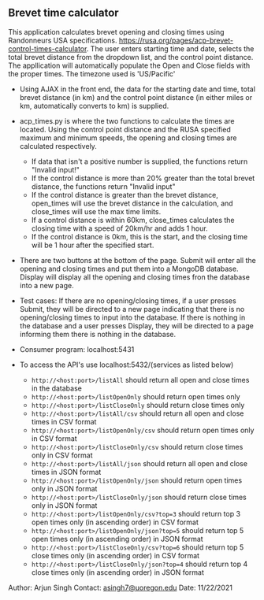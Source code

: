 ## Brevet time calculator

This application calculates brevet opening and closing times using Randonneurs USA specifications. https://rusa.org/pages/acp-brevet-control-times-calculator. The user enters starting time and date, selects the total brevet distance from the dropdown list, and the control point distance. The appllication will automatically populate the Open and Close fields with the proper times. The timezone used is 'US/Pacific'

* Using AJAX in the front end, the data for the starting date and time, total brevet distance (in km) and the control point distance (in either miles or km, automatically converts to km) is supplied.

* acp_times.py is where the two functions to calculate the times are located. Using the control point distance and the RUSA specified maximum and minimum speeds, the opening and closing times are calculated respectively. 
	* If data that isn't a positive number is supplied, the functions return "Invalid input!"
	* If the control distance is more than 20% greater than the total brevet distance, the functions return "Invalid input"
	* If the control distance is greater than the brevet distance, open_times will use the brevet distance in the calculation, and			  close_times will use the max time limits.
	* If a control distance is within 60km, close_times calculates the closing time with a speed of 20km/hr and adds 1 hour.
	* If the control distance is 0km, this is the start, and the closing time will be 1 hour after the specified start.

* There are two buttons at the bottom of the page. Submit will enter all the opening and closing times and put them into a MongoDB database. Display will display all the opening and closing times fron the database into a new page.

* Test cases: If there are no opening/closing times, if a user presses Submit, they will be directed to a new page indicating that there is no opening/closing times to input into the database. If there is nothing in the database and a user presses Display, they will be directed to a page informing them there is nothing in the database.

* Consumer program: localhost:5431
* To access the API's use localhost:5432/(services as listed below)
    * `http://<host:port>/listAll` should return all open and close times in the database
    * `http://<host:port>/listOpenOnly` should return open times only
    * `http://<host:port>/listCloseOnly` should return close times only
    * `http://<host:port>/listAll/csv` should return all open and close times in CSV format
    * `http://<host:port>/listOpenOnly/csv` should return open times only in CSV format
    * `http://<host:port>/listCloseOnly/csv` should return close times only in CSV format
    * `http://<host:port>/listAll/json` should return all open and close times in JSON format
    * `http://<host:port>/listOpenOnly/json` should return open times only in JSON format
    * `http://<host:port>/listCloseOnly/json` should return close times only in JSON format
    * `http://<host:port>/listOpenOnly/csv?top=3` should return top 3 open times only (in ascending order) in CSV format 
    * `http://<host:port>/listOpenOnly/json?top=5` should return top 5 open times only (in ascending order) in JSON format
    * `http://<host:port>/listCloseOnly/csv?top=6` should return top 5 close times only (in ascending order) in CSV format
    * `http://<host:port>/listCloseOnly/json?top=4` should return top 4 close times only (in ascending order) in JSON format


Author: Arjun Singh
Contact: asingh7@uoregon.edu
Date: 11/22/2021
